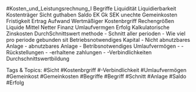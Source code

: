  #Kosten_und_Leistungsrechnung_I Begriffe
   Liquidität
   Liquidierbarkeit
   Kostenträger
   Sicht guthaben
   Saldo
   EK
   Gk
   SEK
   unechte Gemeinkosten
   Fristigkeit
   Ertrag
   Aufwand
   Wertmäßiger Kostenbrgriff
 Rechengrößen
   Liquide Mittel
   Netter Finanz Umlaufvermgen
   Erfolg
 Kalkulatorische Zinskosten
   DurchSchnittswert methode
    - Schnitt aller perioden
    - Wie viel pro periode gebunden sit
   Betriebsnotwendiges  Kapital
    - Nicht abnutzbares Anlage
    - abnutzbares Anlage
    - Betribsnotwendiges  Umlaufvermögen
    - -Rückstellungen
    - -erhaltene zahlungen
    - -Verbindlichkeiten
   Durchschnittswertbildung

   Tags & Topics:
   #Sicht
   #Kostenbrgriff
   #-Verbindlichkeit
   #Umlaufvermögen
   #Gemeinkost
   #Gemeinkosten
   #Begriffe
   #Begriff
   #Schnitt
   #Anlage
   #Saldo
   #Erfolg